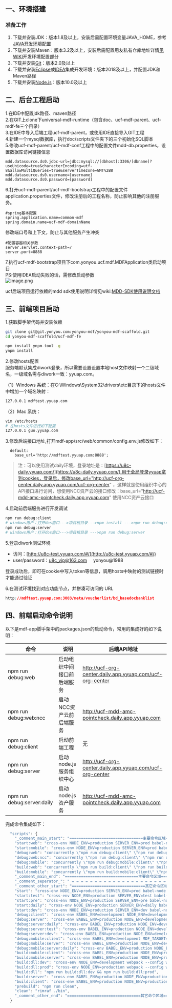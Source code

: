 <a name="054c2d8e"></a>
## 一、环境搭建

<a name="73de2120"></a>
### 准备工作

1. 下载并安装JDK：版本1.8及以上，安装后需配置环境变量JAVA_HOME，参考[JAVA开发环境配置](https://www.runoob.com/java/java-environment-setup.html)
1. 下载并安装Maven：版本3.2及以上，安装后需配置用友私有仓库地址详情[见WIKI](https://wiki.yonyou.com/pages/viewpage.action?pageId=134186331)开发环境配置部分
1. 下载并安装[Git](https://git-scm.com/)：版本2.0及以上
1. 下载并安装[Eclipse](https://www.eclipse.org/downloads/)或[IDEA](http://www.jetbrains.com/)集成开发环境：版本2018及以上，并配置JDK和Maven路径
1. 下载并安装[Node.js](https://nodejs.org/en/)：版本10.0及以上

<a name="lx9UG"></a>
## 二、后台工程启动

1.在IDE中配置jdk路径、maven路径<br />2.在GIT上clone下universal-mdf-runtime（包含doc、ucf-mdf-parent、ucf-mdf-fe三个目录）<br />3.在IDE中导入后端工程ucf-mdf-parent，或使用IDE直接导入GIT工程<br />4.新建一个mysql数据库，执行doc/scripts文件夹下的三个初始化SQL脚本<br />5.修改ucf-mdf-parent/ucf-mdf-conf工程中的配置文件mdd-db.properties，设置数据库访问链接信息

```
mdd.datasource.ds0.jdbc-url=jdbc:mysql://[dbhost]:3306/[dbname]?useUnicode=true&characterEncoding=utf-8&allowMultiQueries=true&serverTimezone=GMT%2B8
mdd.datasource.ds0.username=[username]
mdd.datasource.ds0.password=[password]
```

6.打开ucf-mdf-parent/ucf-mdf-bootstrap工程中的配置文件application.properties文件，修改注册后的工程名称，防止影响其他的注册服务。

```
#spring基本配置
spring.application.name=common-mdf
spring.domain.name=ucf-mdf-domainName
```
修改端口号和上下文，防止与其他服务产生冲突

```
#配置容器相关参数
server.servlet.context-path=/
server.port=8888
```

7.执行ucf-mdf-bootstrap项目下com.yonyou.ucf.mdf.MDFApplication类启动项目<br />PS:使用IDEA启动失败的话，需修改启动参数<br />![image.png](http://design.yonyoucloud.com/static/yuque/0/2019/png/459064/1566530174205-35dc39cf-c24a-4916-a8e3-75bf009dabb5.png#align=left&display=inline&height=133&name=image.png&originHeight=126&originWidth=721&size=13323&status=done&width=758.9473779445872)

ucf后端项目运行依赖的mdd sdk使用说明详情见wiki:[MDD-SDK使用说明文档](https://uap.wiki.yonyou.com/pages/viewpage.action?pageId=88604942)

<a name="391731ae"></a>
## 三、前端项目启动


1.获取脚手架代码并安装依赖
```bash
git clone git@git.yonyou.com:yonyou-mdf/yonyou-mdf-scaffold.git
cd yonyou-mdf-scaffold/ucf-mdf-fe

npm install ynpm-tool -g
ynpm install
```

2.修改hosts配置<br />服务端默认集成diwork登录，所以需要设置设置本地host文件映射一个二级域名，一级域名需与diwork一致：yyuap.com。

（1）Windows 系统：在C:\Windows\System32\drivers\etc目录下的hosts文件中增加一个域名映射：

```bash
127.0.0.1 mdftest.yyuap.com
```

（2）Mac 系统：
```bash
vim /etc/hosts
# 在hosts文件进行如下配置
127.0.0.1 guo.yyuap.com
```
3.修改后端接口地址,打开mdf-app/src/web/common/config.env.js修改如下：

```
  default:
    base_url='http://mdftest.yyuap.com:8888';
```

> 注：可以使用测试daily环境，登录地址是：[https://u8c-daily.yyuap.com/](https://u8c-daily.yyuap.com/) 用于全局登录yyuap拿到cookies，登录后，修改base_url="http://ucf-org-center.daily.app.yyuap.com/ucf-org-center" ，这样就是使用组织中心的API接口进行访问，想使用NCC资产云的接口修改：base_url="http://ucf-mdd-amc-pointcheck.daily.app.yyuap.com" 使用NCC资产云接口


4.启动前后端服务进行开发调试

```bash
npm run debug:client
# windows用户：打开dos窗口--->项目根目录--->npm install --->npm run debug:client
npm run debug:server
# windows用户：打开dos窗口--->项目根目录 --->npm run debug:server
```

5.登录diwork测试环境

- 访问：[http://u8c-test.yyuap.com/#/](http://u8c-test.yyuap.com/#/)
- user/password：u8c_vip@163.com     yonyou@1988

登录成功后，即可在cookie中写入token等信息，调用hosts中映射的测试链接时才能通过验证

6.在测试环境找到对应功能节点，并拼凑可访问的 URL

```css
http://mdftest.yyuap.com:3003/meta/voucherlist/bd_basedocbanklist
```

<a name="0QNgD"></a>
## 四、前端启动命令说明
以下是mdf-app脚手架中的packages.json的启动命令，常用的集成好的如下说明：

| 命令 | 说明 | 后端API地址 |
| --- | --- | --- |
| npm run debug:web | 启动组织中间接口前后端服务 | http://ucf-org-center.daily.app.yyuap.com/ucf-org-center |
| npm run debug:web:ncc | 启动NCC资产云前后端服务 | http://ucf-mdd-amc-pointcheck.daily.app.yyuap.com |
| npm run debug:client | 启动前端工程 | 无 |
| npm run debug:server | 启动node.js服务组织中心 | http://ucf-org-center.daily.app.yyuap.com/ucf-org-center |
| npm run debug:server:daily | 启动node.js资产服务 | http://ucf-mdd-amc-pointcheck.daily.app.yyuap.com |


完成命令集成如下：

```javascript
  "scripts": {
    "_comment_main_start": "================================主要命令区域================================",
    "start:web": "cross-env NODE_ENV=production SERVER_ENV=prod babel-node --only=src,node_modules/@mdf bin/web/server/index.js",
    "start:mobile": "cross-env NODE_ENV=production SERVER_ENV=prod babel-node --only=src,node_modules/@mdf bin/mobile/server/index.js",
    "debug:web": "concurrently \"npm run debug:client\" \"npm run debug:server\"",
    "debug:web:ncc": "concurrently \"npm run debug:client\" \"npm run debug:server:daily\"",
    "debug:mobile": "concurrently \"npm run debug:mobile:client\" \"npm run debug:mobile:server\"",
    "build:web": "concurrently \"npm run build:client\" \"npm run build:server\"",
    "build:mobile": "concurrently \"npm run build:mobile:client\" \"npm run build:mobile:server\"",
    "_comment_main_end": "================================主要命令区域================================",
    "_comment_seperator_": " = = = = = = = = = = = = = = = = = = = = = = = = = = = = = = = = = = = = = = = = ",
    "_comment_other_start": "================================其它命令区域================================",
    "start": "cross-env NODE_ENV=production SERVER_ENV=prod babel-node --only=src,node_modules/@mdf bin/web/server/index.js",
    "start:test": "cross-env NODE_ENV=production SERVER_ENV=test babel-node --only=src,node_modules/@mdf bin/web/server/index.js",
    "start:pre": "cross-env NODE_ENV=production SERVER_ENV=pre babel-node --only=src,node_modules/@mdf bin/web/server/index.js",
    "start:daily": "cross-env NODE_ENV=production SERVER_ENV=daily babel-node --only=src,node_modules/@mdf bin/web/server/index.js",
    "start:dev": "cross-env NODE_ENV=production SERVER_ENV=dev babel-node --only=src,node_modules/@mdf bin/web/server/index.js",
    "debug:client": "cross-env BABEL_ENV=development NODE_ENV=development webpack-dev-server --progress --colors  --config webpack.config.js",
    "debug:server": "cross-env BABEL_ENV=production NODE_ENV=development SERVER_ENV=prod nodemon -w src/web/server -w src/web/common --exec babel-node --only=src,node_modules/@mdf --inspect src/web/server/index.js",
    "debug:server:daily": "cross-env BABEL_ENV=production NODE_ENV=development SERVER_ENV=daily nodemon -w src/web/server -w src/web/common --exec babel-node --only=src,node_modules/@mdf --inspect src/web/server/index.js",
    "debug:server:test": "cross-env BABEL_ENV=production NODE_ENV=development SERVER_ENV=test   nodemon -w src/web/server -w src/web/common --exec babel-node --only=src,node_modules/@mdf --inspect src/web/server/index.js",
    "debug:server:dev": "cross-env BABEL_ENV=production NODE_ENV=development SERVER_ENV=dev     nodemon -w src/web/server -w src/web/common --exec babel-node --only=src,node_modules/@mdf --inspect src/web/server/index.js",
    "debug:mobile:client": "cross-env BABEL_ENV=development MDF_TARGET=mobile webpack-dev-server --progress --profile --colors  --config webpack.config.js",
    "debug:mobile:server": "cross-env BABEL_ENV=production NODE_ENV=development MDF_TARGET=mobile nodemon -w src/mobile/server -w src/mobile/common --exec babel-node --only=src,node_modules/@mdf --inspect src/mobile/server/app.mobile.jsx",
    "debug:mobile:server:daily": "cross-env BABEL_ENV=production NODE_ENV=development MDF_TARGET=mobile SERVER_ENV=daily nodemon -w src/mobile/server -w src/mobile/common --exec babel-node --only=src,node_modules/@mdf --inspect src/mobile/server/app.mobile.jsx",
    "build:mobile:client": "cross-env BABEL_ENV=production NODE_ENV=production MDF_TARGET=mobile webpack --config webpack.config.js --colors --progress && echo '移动程序：编译完成'",
    "build:mobile:server": "cross-env BABEL_ENV=production NODE_ENV=production MDF_TARGET=mobile babel src -d bin --ignore client && echo '后端程序：编译完成'",
    "build:dll:dev": "cross-env NODE_ENV=development webpack --config webpack.dll.config.js",
    "build:dll:prod": "cross-env NODE_ENV=production webpack --config webpack.dll.config.js",
    "build:dll": "npm run build:dll:dev && npm run build:dll:prod",
    "build:server": "cross-env BABEL_ENV=production NODE_ENV=production babel src -d bin --ignore client && echo '后端程序：编译完成'",
    "build:client": "cross-env BABEL_ENV=production NODE_ENV=production webpack --config webpack.config.js --colors --progress && echo '前端程序：编译完成'",
    "prebuild": "npm run clean",
    "clean": "rimraf ./bin",
    "_comment_other_end": "================================其它命令区域================================"
  }
```